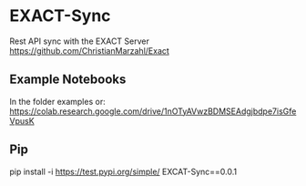 # EXACT-Sync
Rest API sync with the EXACT Server https://github.com/ChristianMarzahl/Exact


## Example Notebooks

In the folder examples or:
https://colab.research.google.com/drive/1nOTyAVwzBDMSEAdgjbdpe7isGfeVpusK


## Pip

pip install -i https://test.pypi.org/simple/ EXCAT-Sync==0.0.1
